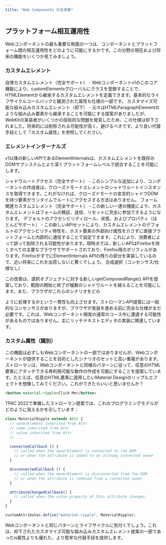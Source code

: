 ```yaml
---
title: "Web Components の全体像"
---
```

## プラットフォーム相互運用性

Webコンポーネントの最も重要な側面の一つは、コンポーネントとプラットフォーム間の相互運用性をどのように可能にするかです。この分野の現在および将来の機能をいくつか見てみましょう。

### カスタムエレメント

自律カスタムエレメント（完全サポート） - Webコンポーネントv1のこのコア機能により、customElementsグローバルにクラスを登録することで、HTMLElementから継承するカスタムエレメントを定義できます。基本的なライフサイクルコールバックと観測された属性も仕様の一部です。
カスタマイズ可能な組み込みカスタムエレメント（却下） - 元々はHTMLParagraphElementのような組み込み要素から継承することを可能にする提案がありましたが、WebKitの実装者がいくつかの技術的な問題を発見したため、この仕様は却下されました。将来的には削除される可能性が高く、避けるべきです。より良い代替手段として「カスタム属性」を参照してください。

### エレメントインターナルズ

v1以降の新しいAPIであるElementInternalsは、カスタムエレメントを既存のDOMサブシステムとより深くプラットフォームレベルで統合することを可能にします。

シャドウルートアクセス（完全サポート） - このシンプルな追加により、コンポーネントの作成者は、クローズドモードエレメントのシャドウルートインスタンスを取得できます。これがなければ、クローズドモードの宣言的シャドウDOMを持つ要素がランタイムでルートにアクセスする方法はありません。
フォーム関連カスタムエレメント（完全サポート） - この新しい一連の機能により、カスタムエレメントはフォームの検証、送信、リセットに完全に参加できるようになります。
デフォルトのアクセシビリティロール、状態、およびプロパティ（ほとんどサポート） - この新しいAPIセットにより、カスタムエレメントのデフォルトのアクセシビリティ特性を、ホスト要素の外部向け属性を介さずに直接プラットフォームと内部的に通信することで設定できます。これにより、消費者によって誤って削除される可能性があります。現時点では、新しいAPIはFirefoxを除くすべての主要なブラウザでサポートされており、Firefox用のポリフィルがあります。FirefoxがすでにElementInternals APIの残りの部分を実装しているので、近い将来にこれを出荷しないと驚くでしょう。
合成選択（コンセンサス/仕様なし）

この改善は、選択オブジェクトに対する新しいgetComposedRange() APIを提案しており、範囲の開始と終了が複数のシャドウルートを越えることを可能にします。また、ブラウザがこれらのシナリオをどの

ように処理するかという一貫性も向上させます。ストローマンAPI提案には一般的なコンセンサスがありますが、ブラウザが実装を進める前に完全な仕様がまだ必要です。これは、Webコンポーネント開発の通常のコース中に遭遇する可能性があるものではありません。主にリッチテキストエディタの実装に関連しています。

### カスタム属性（識別）

この機能は必ずしもWebコンポーネントの一部ではありませんが、Webコンポーネントが提供することを目的としたシナリオのセットと高い重複があります。ストローマンは、Webコンポーネントと同様のパターンに従って、任意のHTML要素にアタッチできる再利用可能な動作の作成を可能にすることを提案しています。たとえば、任意のHTML要素に適用したいMaterial Designのリップルエフェクトを想像してみてください。これができたらいいと思いませんか？

```html
<button material-ripple>Click Me</button>
```

TPAC 2022で準備したストローマン提案では、これのプログラミングモデルがどのように見えるかを示しています：

```javascript
class MaterialRipple extends Attr {
  // ownerElement inherited from Attr
  // name inherited from Attr
  // value inherited from Attr
  // ...

  connectedCallback () {
    // called when the ownerElement is connected to the DOM
    // or when the attribute is added to an already connected owner
  }

  disconnectedCallback () {
    // called when the ownerElement is disconnected from the DOM
    // or when the attribute is removed from a connected owner
  }

  attributeChangedCallback() {
    // called when the value property of this attribute changes
  }
}

customAttributes.define("material-ripple", MaterialRipple);
```

Webコンポーネントと同じパターンとライフサイクルに気付くでしょう。これは、却下されたカスタマイズ可能な組み込みカスタムエレメント提案の一部であったis属性よりも優れた、より堅牢な代替手段を提供します。